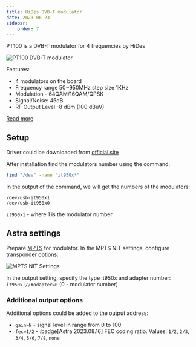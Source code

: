 ```yaml
---
title: HiDes DVB-T modulator
date: 2023-06-23
sidebar:
    order: 7
---
```


PT100 is a DVB-T modulator for 4 frequencies by HiDes

![PT100 DVB-T modulator](https://cdn.cesbo.com/help/astra/delivery/broadcasting/hides-dvb-t-modulator/pt100.jpeg)

Features:

- 4 modulators on the board
- Frequency range 50~950MHz step size 1KHz
- Modulation - 64QAM/16QAM/QPSK
- Signal/Noise: 45dB
- RF Output Level -8 dBm (100 dBuV)

[Read more](http://www.hides.com.tw/product_pt100_eng.html)

## Setup

Driver could be downloaded from [official site](http://www.hides.com.tw/downloads_eng.html)

After installation find the modulators number using the command:

```sh
find "/dev" -name "it950x*"
```

In the output of the command, we will get the numbers of the modulators:

```
/dev/usb-it950x1
/dev/usb-it950x0
```

`it950x1` - where 1 is the modulator number

## Astra settings

Prepare [MPTS](/en/astra/streams/mpts/) for modulator. In the MPTS NIT settings, configure transponder options:

![MPTS NIT Settings](https://cdn.cesbo.com/help/astra/delivery/broadcasting/hides-dvb-t-modulator/mpts-nit.png)

In the output setting, specify the type it950x and adapter number: `it950x://#adapter=0` (0 - modulator number)

### Additional output options

Additional options could be added to the output address:

- `gain=N` - signal level in range from 0 to 100
- `fec=1/2` - :badge[Astra 2023.08.16] FEC coding ratio. Values: `1/2`, `2/3`, `3/4`, `5/6`, `7/8`, `none`
